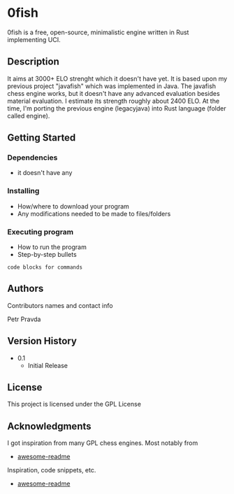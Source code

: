 # 0fish

0fish is a free, open-source, minimalistic engine written in Rust implementing UCI.

## Description

It aims at 3000+ ELO strenght which it doesn't have yet.
It is based upon my previous project "javafish" which was implemented in Java. The javafish chess engine works, but it doesn't have any advanced evaluation besides material evaluation. I estimate its strength roughly about 2400 ELO.
At the time, I'm porting the previous engine (legacyjava) into Rust language (folder called engine).

## Getting Started

### Dependencies

* it doesn't have any 

### Installing

* How/where to download your program
* Any modifications needed to be made to files/folders

### Executing program

* How to run the program
* Step-by-step bullets
```
code blocks for commands
```

## Authors

Contributors names and contact info

Petr Pravda  

## Version History

* 0.1
    * Initial Release

## License

This project is licensed under the GPL License

## Acknowledgments

I got inspiration from many GPL chess engines. Most notably from
* [awesome-readme](https://github.com/matiassingers/awesome-readme)


Inspiration, code snippets, etc.
* [awesome-readme](https://github.com/matiassingers/awesome-readme)
